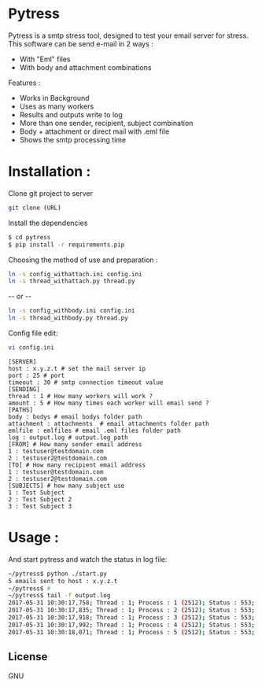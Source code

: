 # Pytress

Pytress is a smtp stress tool, designed to test your email server for stress.
This software can be send e-mail in 2 ways :

  - With "Eml" files
  - With body and attachment combinations

Features :
  - Works in Background
  - Uses as many workers
  - Results and outputs write to log
  - More than one sender, recipient, subject combination
  - Body + attachment or direct mail with .eml file
  - Shows the smtp processing time

# Installation :
Clone git project to server
```sh
git clone (URL)
```
Install the dependencies

```sh
$ cd pytress
$ pip install -r requirements.pip
```

Choosing the method of use and preparation :

```sh
ln -s config_withattach.ini config.ini
ln -s thread_withattach.py thread.py
```
-- or --
```sh
ln -s config_withbody.ini config.ini
ln -s thread_withbody.py thread.py
```
Config file edit:
```sh
vi config.ini
```
```vim
[SERVER]
host : x.y.z.t # set the mail server ip
port : 25 # port
timeout : 30 # smtp connection timeout value
[SENDING]
thread : 1 # How many workers will work ?
amount : 5 # How many times each worker will email send ?
[PATHS]
body : bodys # email bodys folder path
attachment : attachments  # email attachments folder path
emlfile : emlfiles # email .eml files folder path
log : output.log # output.log path
[FROM] # How many sender email address
1 : testuser@testdomain.com
2 : testuser2@testdomain.com
[TO] # How many recipient email address
1 : testuser@testdomain.com
2 : testuser2@testdomain.com
[SUBJECTS] # how many subject use
1 : Test Subject
2 : Test Subject 2
3 : Test Subject 3
```

# Usage :

And start pytress and watch the status in log file:
```sh
~/pytress$ python ./start.py
5 emails sent to host : x.y.z.t
~/pytress$ #
~/pytress$ tail -f output.log
2017-05-31 10:30:17,758; Thread : 1; Process : 1 (2512); Status : 553; ExecTime : 0.0850939750671 (second); Detail : sorry, that domain isnt in my list of managed domains (#5.7.1)
2017-05-31 10:30:17,835; Thread : 1; Process : 2 (2512); Status : 553; ExecTime : 0.0736820697784 (second); Detail : sorry, that domain isnt in my list of managed domains (#5.7.1)
2017-05-31 10:30:17,918; Thread : 1; Process : 3 (2512); Status : 553; ExecTime : 0.0779161453247 (second); Detail : sorry, that domain isnt in my list of managed domains (#5.7.1)
2017-05-31 10:30:17,992; Thread : 1; Process : 4 (2512); Status : 553; ExecTime : 0.0698771476746 (second); Detail : sorry, that domain isnt in my list of managed domains (#5.7.1)
2017-05-31 10:30:18,071; Thread : 1; Process : 5 (2512); Status : 553; ExecTime : 0.0749490261078 (second); Detail : sorry, that domain isnt in my list of managed domains (#5.7.1)
```


License
----

GNU
